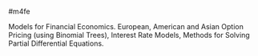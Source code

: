 #m4fe

Models for Financial Economics. European, American and Asian Option Pricing (using Binomial Trees), Interest Rate Models, Methods for Solving Partial Differential Equations.
